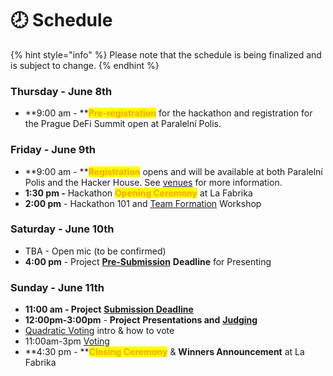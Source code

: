 # 🕗 Schedule

{% hint style="info" %}
Please note that the schedule is being finalized and is subject to change.
{% endhint %}

### **Thursday - June 8th**

* **9:00 am - **<mark style="color:orange;">**Pre-registration**</mark> for the hackathon and registration for the Prague DeFi Summit open at Paralelní Polis.

### **Friday - June 9th**

* **9:00 am - **<mark style="color:orange;">**Registration**</mark> opens and will be available at both Paralelní Polis and the Hacker House. See [venues](https://www.notion.so/o/NNePclmRCTCGh9eRaBcj/s/MHoc6lgEAFfdHJ1GWAca/\~/changes/64/hackers-manual/venues) for more information.
* **1:30 pm -** Hackathon <mark style="color:orange;">**Opening Ceremony**</mark> at La Fabrika
* **2:00 pm** - Hackathon 101 and [Team Formation](finding-a-team.md) Workshop&#x20;

### **Saturday - June 10th**

* TBA - Open mic (to be confirmed)
* **4:00 pm** - Project [**Pre-Submission**](submissions.md) **Deadline** for Presenting

### **Sunday - June 11th**

* **11:00 am - Project** [**Submission Deadline**](submissions.md)
* **12:00pm-3:00pm** - **Project** **Presentations and** [**Judging**](judging.md)
* [Quadratic Voting](quadratic-voting.md) intro & how to vote
* 11:00am-3pm [Voting](quadratic-voting.md)
* **4:30 pm - **<mark style="color:orange;">**Closing Ceremony**</mark> & **Winners Announcement** at La Fabrika
